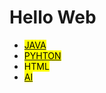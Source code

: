    <h1>Hello Web</h1>
 
 <ul>
     <li><a href=""><mark>JAVA</mark></a></li>
     <li><a href=""><mark>PYHTON</mark></a></li>
     <li><a href=""></a><mark>HTML</mark></li>
     <li><a href=""><mark>AI</mark></a></li>
</ul>

